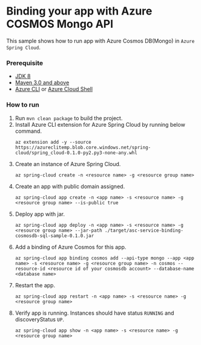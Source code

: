 # Binding your app with Azure COSMOS Mongo API

This sample shows how to run app with Azure Cosmos DB(Mongo) in `Azure Spring Cloud`.

### Prerequisite

* [JDK 8](https://docs.microsoft.com/en-us/azure/java/jdk/java-jdk-install)
* [Maven 3.0 and above](http://maven.apache.org/install.html)
* [Azure CLI](https://docs.microsoft.com/en-us/cli/azure/install-azure-cli?view=azure-cli-latest) or [Azure Cloud Shell](https://docs.microsoft.com/en-us/azure/cloud-shell/overview)

### How to run 

1. Run `mvn clean package` to build the project.
1. Install Azure CLI extension for Azure Spring Cloud by running below command.
    ```
    az extension add -y --source https://azureclitemp.blob.core.windows.net/spring-cloud/spring_cloud-0.1.0-py2.py3-none-any.whl
    ```
1. Create an instance of Azure Spring Cloud.
    ```
    az spring-cloud create -n <resource name> -g <resource group name>
    ```
1. Create an app with public domain assigned.
    ```
    az spring-cloud app create -n <app name> -s <resource name> -g <resource group name> --is-public true 
    ```
1. Deploy app with jar.
    ```
    az spring-cloud app deploy -n <app name> -s <resource name> -g <resource group name> --jar-path ./target/asc-service-binding-cosmosdb-sql-sample-0.1.0.jar
    ```
1. Add a binding of Azure Cosmos for this app.
    ```
    az spring-cloud app binding cosmos add --api-type mongo --app <app name> -s <resource name> -g <resource group name> -n cosmos --resource-id <resource id of your cosmosdb account> --database-name <database name>
    ```
1. Restart the app.
    ```
    az spring-cloud app restart -n <app name> -s <resource name> -g <resource group name>
    ```
1. Verify app is running. Instances should have status `RUNNING` and discoveryStatus `UP`. 
    ```
    az spring-cloud app show -n <app name> -s <resource name> -g <resource group name>
    ```
